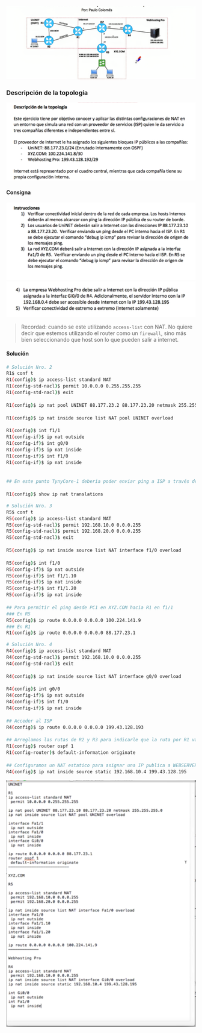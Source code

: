 
![](_anexos_/Screenshot%20from%202024-01-01%2009-57-09.png)

### Descripción de la topología
![](_anexos_/Screenshot%20from%202024-01-01%2010-07-46.png)

#### Consigna

![](_anexos_/Screenshot%20from%202024-01-01%2010-08-33.png)
![](_anexos_/Screenshot%20from%202024-01-01%2012-16-10.png)


> Recordad: cuando se este utilizando `access-list` con NAT. No quiere decir que estemos utilizando el router como un `firewall`, sino más bien seleccionando que host son lo que pueden salir a internet.

#### Solución

``` bash
# Solución Nro. 2
R1$ conf t
R1(config)$ ip access-list standard NAT 
R1(config-std-nacl)$ permit 10.0.0.0 0.255.255.255 
R1(config-std-nacl)$ exit

R1(config)$ ip nat pool UNINET 88.177.23.2 88.177.23.20 netmask 255.255.255.0 

R1(config)$ ip nat inside source list NAT pool UNINET overload

R1(config)$ int f1/1
R1(config-if)$ ip nat outside
R1(config-if)$ int g0/0
R1(config-if)$ ip nat inside
R1(config-if)$ int f1/0
R1(config-if)$ ip nat inside 


## En este punto TynyCore-1 deberia poder enviar ping a ISP a través de 88.177.23.1 en f1/0

R1(config)$ show ip nat translations

```

``` bash
# Solución Nro. 3
R5$ conf t
R5(config)$ ip access-list standard NAT 
R5(config-std-nacl)$ permit 192.168.10.0 0.0.0.255
R5(config-std-nacl)$ permit 192.168.20.0 0.0.0.255
R5(config-std-nacl)$ exit

R5(config)$ ip nat inside source list NAT interface f1/0 overload

R5(config)$ int f1/0
R5(config-if)$ ip nat outside
R5(config-if)$ int f1/1.10
R5(config-if)$ ip nat inside
R5(config-if)$ int f1/1.20
R5(config-if)$ ip nat inside

## Para permitir el ping desde PC1 en XYZ.COM hacia R1 en f1/1
### En R5
R5(config)$ ip route 0.0.0.0 0.0.0.0 100.224.141.9
### En R1
R1(config)$ ip route 0.0.0.0 0.0.0.0 88.177.23.1

```

``` bash
# Solución Nro. 4
R4(config)$ ip access-list standard NAT
R4(config-std-nacl)$ permit 192.168.10.0 0.0.0.255
R4(config-std-nacl)$ exit

R4(config)$ ip nat inside source list NAT interface g0/0 overload

R4(config)$ int g0/0 
R4(config-if)$ ip nat outside
R4(config-if)$ int f1/0
R4(config-if)$ ip nat inside

## Acceder al ISP
R4(config)$ ip route 0.0.0.0 0.0.0.0 199.43.128.193

## Arreglamos las rutas de R2 y R3 para indicarle que la ruta por R1 va a internet
R1(config)$ router ospf 1
R1(config-router)$ default-information originate

## Configuramos un NAT estatico para asignar una IP publica a WEBSERVER
R4(config)$ ip nat inside source static 192.168.10.4 199.43.128.195
```


![](_anexos_/Screenshot%20from%202024-01-01%2012-54-51.png)